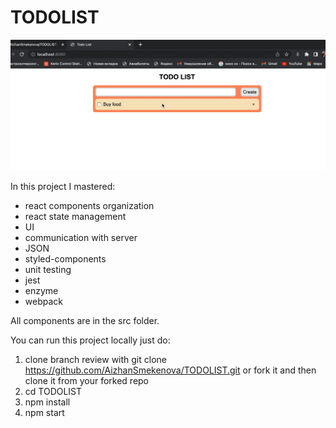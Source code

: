 # TODOLIST
![gif](https://github.com/AizhanSmekenova/TODOLIST/blob/main/todolist.gif)


In this project I mastered:

* react components organization
* react state management
* UI
* communication with server
* JSON
* styled-components
* unit testing
* jest
* enzyme
* webpack


All components are in the src folder.

You can run this project locally just do:

1. clone branch review with git clone https://github.com/AizhanSmekenova/TODOLIST.git or fork it and then clone it from your forked repo
2. cd TODOLIST
3. npm install
4. npm start
